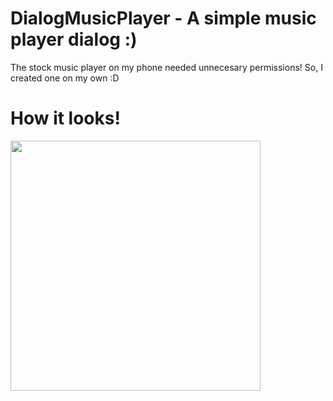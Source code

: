 # DialogMusicPlayer - A simple music player dialog :)
The stock music player on my phone needed unnecesary permissions! So, I created one on my own :D

# How it looks!

<img src="https://user-images.githubusercontent.com/50027064/132986538-25d086f6-2a68-4529-93cc-396afa99cb63.jpg" height="400px"/>
